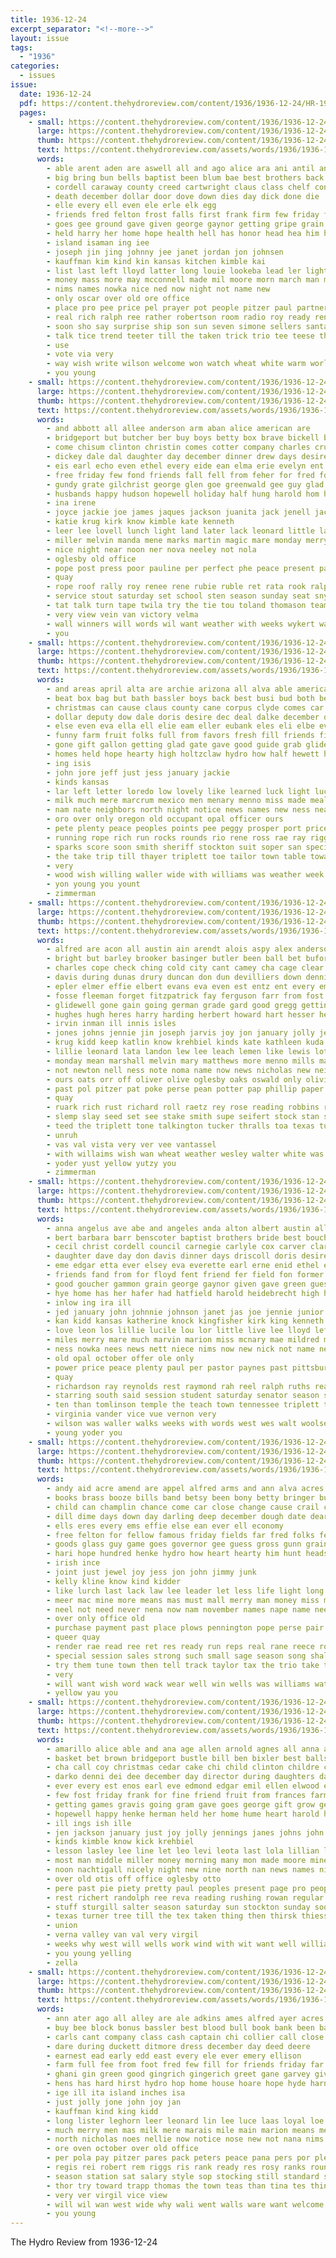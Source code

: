 ```yaml
---
title: 1936-12-24
excerpt_separator: "<!--more-->"
layout: issue
tags:
  - "1936"
categories:
  - issues
issue:
  date: 1936-12-24
  pdf: https://content.thehydroreview.com/content/1936/1936-12-24/HR-1936-12-24.pdf
  pages:
    - small: https://content.thehydroreview.com/content/1936/1936-12-24/small/HR-1936-12-24-01.jpg
      large: https://content.thehydroreview.com/content/1936/1936-12-24/large/HR-1936-12-24-01.jpg
      thumb: https://content.thehydroreview.com/content/1936/1936-12-24/thumbnails/HR-1936-12-24-01.jpg
      text: https://content.thehydroreview.com/assets/words/1936/1936-12-24/HR-1936-12-24-01.txt
      words:
        - able arent aden are aswell all and ago alice ara ani antil andrew
        - big bring bun bells baptist been blum bae best brothers back bible black block bottom business brought bonte both barbara but ball board bones benn bank bonus bles boy boucher began bas bride bot bill bridges bade
        - cordell caraway county creed cartwright claus class chelf constance chick cash charles comes cause chet court coane came child cast christmas candy clinton can con college church count city carl
        - death december dollar door dove down dies day dick done die
        - elle every ell even ele erle elk egg
        - friends fred felton frost falls first frank firm few friday faithful fair folks from for farr former full fee fell fall file floor
        - goes gee ground gave given george gaynor getting gripe grain good
        - held harry her home hope health hell has honor head hea him hydro hearing hurry house hamilton hubert hiser high hold happy half harvest horse had
        - island isaman ing iee
        - joseph jin jing johnny jee janet jordan jon johnsen
        - kauffman kim kind kin kansas kitchen kimble kai
        - list last left lloyd latter long louie lookeba lead ler light like lawrence leach level less later legal loretta lee little land lowell lex love laws lie
        - money mass more may mcconnell made mil moore morn march man manner mach mechanic members mean matter might morning merry maybe most monday many mail miller
        - nims names nowka nice ned now night not name new
        - only oscar over old ore office
        - place pro pee price pel prayer pot people pitzer paul partner porch pull poe past pulling push public phillips pepe
        - real rich ralph ree rather robertson room radio roy ready ren rain record rag reel read rhode row rest rye ray roll
        - soon sho say surprise ship son sun seven simone sellers santa show store sar she scarth still saturday setting storm sack saw sides second season snow shade see spill stable sunday salter
        - talk tice trend teeter till the taken trick trio tee teese throw them tha take then tande
        - use
        - vote via very
        - way wish write wilson welcome won watch wheat white warm world walks with weeks week win walk weekly while will was well
        - you young
    - small: https://content.thehydroreview.com/content/1936/1936-12-24/small/HR-1936-12-24-02.jpg
      large: https://content.thehydroreview.com/content/1936/1936-12-24/large/HR-1936-12-24-02.jpg
      thumb: https://content.thehydroreview.com/content/1936/1936-12-24/thumbnails/HR-1936-12-24-02.jpg
      text: https://content.thehydroreview.com/assets/words/1936/1936-12-24/HR-1936-12-24-02.txt
      words:
        - and abbott all allee anderson arm aban alice american are
        - bridgeport but butcher ber buy boys betty box brave bickell baton byrum ball been best back bedford basket brilliant bethel
        - come chisum clinton christin comes cotter company charles cruzan cone christeen candy city convey circle cox christen comrie campo christmas content clear county cee coffey carl caddo
        - dickey dale dal daughter day december dinner drew days desire
        - eis earl echo even ethel every eide ean elma erie evelyn ent
        - free friday few fond friends fall fell from feher for fred folks flansburg fern fay
        - gundy grate gilchrist george glen goe greenwald gee guy glad game grade gach gave galland good goldie
        - husbands happy hudson hopewell holiday half hung harold hom hydro hazel harry hones harvey hoe hammer heart hixon how halo hag her hope hardware has held hour home honor health hook
        - ina irene
        - joyce jackie joe james jaques jackson juanita jack jenell jace johns junior
        - katie krug kirk know kimble kate kenneth
        - leer lee lovell lunch light land later lack leonard little lai lato less lavell let line lima last lookeba lionel living
        - miller melvin manda mene marks martin magic mare monday merry matter members march man margaret meier mason mere modell
        - nice night near noon ner nova neeley not nola
        - oglesby old office
        - pope post press poor pauline per perfect phe peace present past price paul pil pee power
        - quay
        - rope roof rally roy renee rene rubie ruble ret rata rook ralph roll ruhl rege rich room rane reme richardson reps ree
        - service stout saturday set school sten season sunday seat snyder seal store sweat sunde station sewing string sincere schol second schroder she score son student shower smith sarah sickles spena see
        - tat talk turn tape twila try the tie tou toland thomason team tree than
        - very view vein van victory velma
        - wall winners will words wil want weather with weeks wykert wand willers was welcome world weathers won
        - you
    - small: https://content.thehydroreview.com/content/1936/1936-12-24/small/HR-1936-12-24-03.jpg
      large: https://content.thehydroreview.com/content/1936/1936-12-24/large/HR-1936-12-24-03.jpg
      thumb: https://content.thehydroreview.com/content/1936/1936-12-24/thumbnails/HR-1936-12-24-03.jpg
      text: https://content.thehydroreview.com/assets/words/1936/1936-12-24/HR-1936-12-24-03.txt
      words:
        - and areas april alta are archie arizona all alva able american america area
        - beat box bag but bath bassler boys back best busi bud both beer business bout blum bel bring bridge burros buy binger bank been bill
        - christmas can cause claus county cane corpus clyde comes car cher came close camp city coats
        - dollar deputy dow dale doris desire dec deal dalke december donald done days dear down during dinner deep day
        - else even eva ella ell elie eam eller eubank eles eli elbe ever ear earnest end ele elma ellis elmer
        - funny farm fruit folks full from favors fresh fill friends finley friday first for familia frank ford florida fleishman
        - gone gift gallon getting glad gate gave good guide grab glidewell grande group
        - homes held hope hearty high holtzclaw hydro how half hewett heres heart hampton her hamon has hoyt harris had home hot happy
        - ing isis
        - john jore jeff just jess january jackie
        - kinds kansas
        - lar left letter loredo low lovely like learned luck light lucile look lunch lawton lebel liberal lee loyal latham little larger louis let lobel lond
        - milk much mere marcrum mexico men menary menno miss made meals mand mash many marjorie mcnary most mens mar merry mountain model money miles mae
        - nam nate neighbors north night notice news names new ness near not never name
        - oro over only oregon old occupant opal officer ours
        - pete plenty peace peoples points pee peggy prosper port price pere part past people pers phoenix place phelps pretty
        - running rope rich run rocks rounds rio rene ross rae ray riggs reps raid render ree rem russell
        - sparks score soon smith sheriff stockton suit soper san special son stand sleep show start step shaw shirts schantz streams shall stay service sincere salem sister such saw struck say shelby season spring said summe still santa saturday stores sui see
        - the take trip till thayer triplett toe tailor town table toward then tan tran them top teer texas taken
        - very
        - wood wish willing waller wide with williams was weather week wife while water world well weatherford weeks walter won want way will
        - yon young you yount
        - zimmerman
    - small: https://content.thehydroreview.com/content/1936/1936-12-24/small/HR-1936-12-24-04.jpg
      large: https://content.thehydroreview.com/content/1936/1936-12-24/large/HR-1936-12-24-04.jpg
      thumb: https://content.thehydroreview.com/content/1936/1936-12-24/thumbnails/HR-1936-12-24-04.jpg
      text: https://content.thehydroreview.com/assets/words/1936/1936-12-24/HR-1936-12-24-04.txt
      words:
        - alfred are acon all austin ain arendt alois aspy alex anderson appleman ave ani adams andy anton albert ard adkins amos arbes and apple arnold
        - bright but barley brooker basinger butler been ball bet buford boschert bassler bayne busi bell barber borger bobby barrows bee bartgis bill boy boys bur belle best box bert bess burg blum bird bob burk
        - charles cope check ching cold city cant camey cha cage clear craw carlson cole cavin clyde chance cecil cream cen collier cal carver chris came clarence coble crissman chet cody corn course carl caesar carri chestnut christmas cox
        - davis during dunas drury duncan don dun devilliers down dennis does dunn dunithan doar daughter ditmore deal december dalke dewey dan dave daughters deming
        - epler elmer effie elbert evans eva even est entz ent every emma edgar eagle earl elsie ene ella end elam ener eakins emery
        - fosse fleeman forget fitzpatrick fay ferguson farr from fost fleishman folks floyd for frank folsom fill funchess fields foote
        - glidewell gone gain going german grade gard good gregg getting graham given genevieve glen green george gerry greeson gates gane glenn ghering guy gilmore grove guest
        - hughes hugh heres harry harding herbert howard hart hesser heineman hamilton hoh henry holderman hoss happy hasty hubert hammer hatfield hai howerton harold halter hydro hinton haas herman hafer hell has health hill hoover her hope hume holiday hee home honor hardin
        - irvin inman ill innis isles
        - jones johns jennie jin joseph jarvis joy jon january jolly jess jake joe john junior jack
        - krug kidd keep katlin know krehbiel kinds kate kathleen kuda kings kirkpatrick keeling king kellar kline
        - lillie leonard lata landon lew lee leach lemen like lewis lottie last lena levi lane lillian lynch lloyd
        - monday mean marshall melvin mary matthews more menno mills mai mile may mur minnie miller mae made market maude monroe miss members mamie mapel mcnary mou mele man means martha merry meyer munch mcnaught marcrum
        - not newton nell ness note noma name now news nicholas new neil nachtigall nims noel
        - ours oats orr off oliver olive oglesby oaks oswald only olivia orie old
        - past pol pitzer pat poke perse pean potter pap phillip paper pacha pere peace pete pankratz person peter phenix pare people patterson packard presley proud payne per papa pane pee
        - quay
        - ruark rich rust richard roll raetz rey rose reading robbins reel reber robert ray ruber ridenour renew royal rabe rio richardson roy route rok ruhl randolph robertson rane ruzicka rush rol rathbun russell ruth reynolds rowland rate
        - slemp slay seed set see stake smith supe seifert stock stan staples son stockton season shanks scott sharry serra simer saturday sar schantz strong send sey simmons save sunday spor show sam stange san setter spies sih sylvester spring spain sister slice stunz ser sutton stutzman sama such schroder sater snow slagell simpson
        - teed the triplett tone talkington tucker thralls toa texas tum than tooman tae taff too till tee thomas then take thet tell tain triplet
        - unruh
        - vas val vista very ver vee vantassel
        - with willaims wish wan wheat weather wesley walter white was want will wykert winning well wisel williams west warde wright walt weeks william weathers wither wind wolff wagoner willian weatherford waters wayne
        - yoder yust yellow yutzy you
        - zimmerman
    - small: https://content.thehydroreview.com/content/1936/1936-12-24/small/HR-1936-12-24-05.jpg
      large: https://content.thehydroreview.com/content/1936/1936-12-24/large/HR-1936-12-24-05.jpg
      thumb: https://content.thehydroreview.com/content/1936/1936-12-24/thumbnails/HR-1936-12-24-05.jpg
      text: https://content.thehydroreview.com/assets/words/1936/1936-12-24/HR-1936-12-24-05.txt
      words:
        - anna angelus ave abe and angeles anda alton albert austin all ache agnes are
        - bert barbara barr benscoter baptist brothers bride best boucher body business bring bot been bright bowerman bear ben butler bradley but bassler
        - cecil christ cordell council carnegie carlyle cox carver clark carlson came cornel corn city come coll carl curtis clinton company claude cora clyde cole constance close college christmas church charles class colony chester creek coker cornelson craig
        - daughter dave day don davis dinner days driscoll doris desire december delma during date down dakota
        - eme edgar etta ever elsey eva everette earl erne enid ethel elizabeth ernest elle effie
        - friends fand from for floyd fent friend fer field fon former farmer fine foss farm frances friday firm fire frost ford frank first falls
        - good goucher gammon grain george gaynor given gave green guest gay game general glidewell grew graff group gripe
        - hye home has her hafer had hatfield harold heidebrecht high heger hamil hon hot hazelton howard husband happy held hamilton health honor hands homa hubert hour hope hydro heres henry ham hume
        - inlow ing ira ill
        - jed january john johnnie johnson janet jas joe jennie junior jing johnny jones joy
        - kan kidd kansas katherine knock kingfisher kirk king kenneth kitchen
        - love leon los lillie lucile lou lor little live lee lloyd left last lewis lemon land
        - miles merry mare much marvin marion miss mcnary mae mildred marjorie monday members melba million mas morning men market merle mis marcrum mulder missouri mcbride more may
        - ness nowka nees news nett niece nims now new nick not name near notice noon newton nyhuis noel night
        - old opal october offer ole only
        - power price peace plenty paul per pastor paynes past pittsburg public pearl part present press pany poor par president payne
        - quay
        - richardson ray reynolds rest raymond rah reel ralph ruths real ree ruth ross ready ruby riley riggs
        - starring south said session student saturday senator season simmons school sas stroke schoo sunday see simone she stockton sons skaggs scott six ser sodders settle sedan short smith supper steward son
        - ten than tomlinson temple the teach town tennessee triplett thomas thelma tom tucker ton texas trip toward treas
        - virginia vander vice vue vernon very
        - wilson was waller walks weeks with words west wes walt woolsey willard watson weatherford week will woodworth wife wish
        - young yoder you
    - small: https://content.thehydroreview.com/content/1936/1936-12-24/small/HR-1936-12-24-06.jpg
      large: https://content.thehydroreview.com/content/1936/1936-12-24/large/HR-1936-12-24-06.jpg
      thumb: https://content.thehydroreview.com/content/1936/1936-12-24/thumbnails/HR-1936-12-24-06.jpg
      text: https://content.thehydroreview.com/assets/words/1936/1936-12-24/HR-1936-12-24-06.txt
      words:
        - andy aid acre amend are appel alfred arms and ann alva acres all
        - books brass booze bills band betsy been bony betty bringer buy back bring both banks bill boy bent better boucher but borrow blonde best bank basket black bob bua browne berens balance brown bet ball
        - child can champlin chance come car close change cause crail charm comes coach church coffee charles chet cream carl christ cash christmas charlie city cin cotton corner cant chamber col china clara
        - dill dime days down day darling deep december dough date dear doles during dry
        - ells eres every ems effie else ean ever ell economy
        - free felton for fellow famous friday fields far fred folks fete full face flock favor frances fun found from finley force favors feeler first fond
        - goods glass guy game goes governor gee guess gross gunn grain general gas gins glad gov good going
        - hari hope hundred henke hydro how heart hearty him hunt heads held had homestead house home homa happy has hell hardware herndon hasten homer hopes hard hogan hum her hikes hes
        - irish ince
        - joint just jewel joy jess jon john jimmy junk
        - kelly kline know kind kidder
        - like lurch last lack law lee leader let less life light long line loss leaders labor little
        - meer mac mine more means mas must mall merry man money miss marland mates men model mast most mex mean made many may mae montgomery much mere
        - neel not need never nena now nam november names nape name neels new night nowka
        - over only office old
        - purchase payment past place plows pennington pope perse pair peeks pay pere people poage part poor pitzer preacher pepe post pore par prime poland pledge per plenty
        - queer quay
        - render rae read ree ret res ready run reps real rane reece roy rich register running red room
        - special session sales strong such small sage season song shall scope seven say smart set station still sincere street service shelton she sung styles seems sick sunday state seen struck sorrow said sing sells seed see sell selling smith standard stead shell states store soap
        - try them tune town then tell track taylor tax the trio take tho than taste thing tse
        - very
        - will want wish word wack wear well win wells was williams water with wide works welcome words while why white wit willie work
        - yellow yau you
    - small: https://content.thehydroreview.com/content/1936/1936-12-24/small/HR-1936-12-24-07.jpg
      large: https://content.thehydroreview.com/content/1936/1936-12-24/large/HR-1936-12-24-07.jpg
      thumb: https://content.thehydroreview.com/content/1936/1936-12-24/thumbnails/HR-1936-12-24-07.jpg
      text: https://content.thehydroreview.com/assets/words/1936/1936-12-24/HR-1936-12-24-07.txt
      words:
        - amarillo alice able and ana age allen arnold agnes all anna arm are
        - basket bet brown bridgeport bustle bill ben bixler best balls bag black big butcher bob beck bottom box been bank ber but barrett business bible bells buel bunk blown bernard bros boschert
        - cha call coy christmas cedar cake chi child clinton childre carney canyon crownover claude colony cry came cecil coffee clever charlie cole christine claus come carl can carvey care cope city camp crissman christ con class crown
        - darko denni dei dee december day director during daughters dale dec denham drew dick dungan dalke days dinner doing daughter
        - ever every est enos earl eve edmond edgar emil ellen elwood ent
        - few fost friday frank for fine friend fruit from frances farm funck flowers friendly face friends first
        - getting games gravis going gram gave goes george gift grow gene garvey good glad gless greenwald grab guest given
        - hopewell happy henke herman held her home hume heart harold holi herbold hydro huss has holy howard head hope harry hatfield house husband henry had hinton handing
        - ill ings ish ille
        - jen jackson january just joy jolly jennings janes johns john jones janzen jean
        - kinds kimble know kick krehbiel
        - lesson lasley lee line let leo levi leota last lola lillian lovely little lew louis loss less lynch lout
        - most man middle miller money morning many mon made moore mineo mis members mast merry mary mound more mas miss monday meeker mutt martha margaret
        - noon nachtigall nicely night new nine north nan news names nie neighbors not nowka
        - over old otis off office oglesby otto
        - pere past pie piety pretty paul peoples present page pro people pepe patron pankratz pent pete pleasant peers
        - rest richert randolph ree reva reading rushing rowan regular roll radio ready reber rush robert read ray russell ridge rose res
        - stuff sturgill salter season saturday sun stockton sunday soon sons steffens states salad soap smith sells santa subject standard stella sale store sharry school son stewart sic sylvester salters schoo sage schol seal sincere sunda service song scott station she
        - texas turner tree till the tex taken thing then thirsk thiessen try terhune teacher thurs than talkington them too
        - union
        - verna valley van val very virgil
        - weeks why west will wells work wind with wit want well william way ware weatherford wykert williams wildman week was wish wyatt walter while wayne went working wares
        - you young yelling
        - zella
    - small: https://content.thehydroreview.com/content/1936/1936-12-24/small/HR-1936-12-24-08.jpg
      large: https://content.thehydroreview.com/content/1936/1936-12-24/large/HR-1936-12-24-08.jpg
      thumb: https://content.thehydroreview.com/content/1936/1936-12-24/thumbnails/HR-1936-12-24-08.jpg
      text: https://content.thehydroreview.com/assets/words/1936/1936-12-24/HR-1936-12-24-08.txt
      words:
        - ann ater ago all alley are ale adkins ames alfred ayer acres acre and
        - buy bee block bonus bassler best blood bull book bank been bandy begin bill bring betsy better brubaker bunch bea boucher bible bob bret barts bros bigger buff
        - carls cant company class cash captain chi collier call close carl christ come city christmas care coffee can cane camp christians child church caller canton council
        - dare during duckett ditmore dress december day deed deere
        - earnest ead early edd east every ele ever emery ellison
        - farm full fee from foot fred few fill for friends friday far forest favors flock frost first fever fortune
        - ghani gin green good gingrich gingerich greet gane garvey given
        - hens has hard hirst hydro hop home house hoare hope hyde harness had health hatfield hamilton held her
        - ige ill ita island inches isa
        - just jolly jone john joy jan
        - kauffman kind king kidd
        - long lister leghorn leer leonard lin lee luce laas loyal loe
        - much merry men mas milk mere marais mile main marion means meals mis maca monday martin morning might money may mai most miller
        - north nicholas noes nellie now notice nose new not nana nims
        - ore oven october over old office
        - per pola pay pitzer pares pack peters peace pana pers por pleasant pas paul perfect pace paes pops person pitz pie pease piedmont pere pete present peoples peg pump price pepe pae provine pon payne pleasure persons
        - regis rei robert rem riggs ris rank ready res rosy ranks round radon reef row reps ree rede rent romans rupe ram relation ret ralph rene rine roe running rhode
        - season station sat salary style sop stocking still standard smaller stay seen small study sincere saturday slagell see spies smith sewing song sermon school singer sese south sale ser shirley side store sell swartzendruber shine star service set shown
        - thor try toward trapp thomas the town teas than tina tes thing top tse take taylor torre table them
        - very ver virgil vice view
        - will wil wan west wide why wali went walls ware want welcome wrede worlds williams weatherford wilson white was walter wykert water with week wish weer wood
        - you young
---
```


The Hydro Review from 1936-12-24

<!--more-->

